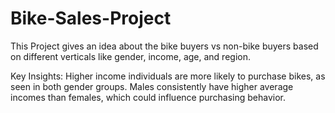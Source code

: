 # Bike-Sales-Project
This Project gives an idea about the bike buyers vs non-bike buyers based on different verticals like gender, income, age, and region.

Key Insights:
Higher income individuals are more likely to purchase bikes, as seen in both gender groups.
Males consistently have higher average incomes than females, which could influence purchasing behavior.
